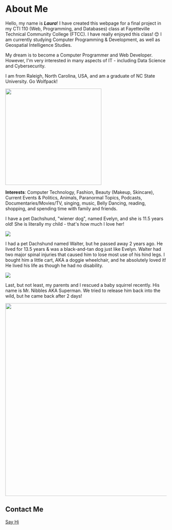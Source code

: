# About Me 

Hello, my name is <em><b>Laura</b></em>! I have created this webpage for a final project in my CTI 110 (Web, Programming, and Databases) class at Fayetteville Technical Community College (FTCC). I have really enjoyed this class! 😊 I am currently studying Computer Programming & Development, as well as Geospatial Intelligence Studies.

My dream is to become a Computer Programmer and Web Developer. However, I'm very interested in many aspects of IT - including Data Science and Cybersecurity. 

I am from Raleigh, North Carolina, USA, and am a graduate of NC State University. Go Wolfpack!

<img src="https://user-images.githubusercontent.com/116817238/205969374-b05645dc-4e06-49ae-9005-378332d9427b.png" width="300">

<b>Interests</b>: Computer Technology, Fashion, Beauty (Makeup, Skincare), Current Events & Politics, Animals, Paranormal Topics, Podcasts, Documentaries/Movies/TV, singing, music, Belly Dancing, reading, shopping, and spending time with family and friends.

I have a pet Dachshund, "wiener dog", named Evelyn, and she is 11.5 years old! She is literally my child - that's how much I love her! 

<img src="0727181732a.jpg">

I had a pet Dachshund named Walter, but he passed away 2 years ago. He lived for 13.5 years & was a black-and-tan dog just like Evelyn. Walter had two major spinal injuries that caused him to lose most use of his hind legs. I bought him a little cart, AKA a doggie wheelchair, and he absolutely loved it! He lived his life as though he had no disability.

<img src="DSC_0060.JPG">

Last, but not least, my parents and I rescued a baby squirrel recently. His name is Mr. Nibbles AKA Superman. We tried to release him back into the wild, but he came back after 2 days!

<img src="IMG_20221106_150153.jpg" width="600">

## Contact Me
<a href="contact.html">Say Hi</a>
